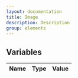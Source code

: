 ```yaml
---
layout: documentation
title: Image
description: Description
group: elements
---
```



## Variables

| Name  | Type  | Value |
| ----- | ----- | ----- |